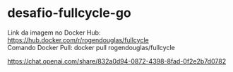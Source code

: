 # desafio-fullcycle-go

Link da imagem no Docker Hub:  https://hub.docker.com/r/rogendouglas/fullcycle   
Comando Docker Pull: docker pull rogendouglas/fullcycle


https://chat.openai.com/share/832a0d94-0872-4398-8fad-0f2e2b7d0782
